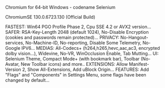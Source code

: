 




Chromium for 64-bit Windows - codename Selenium

ChromiumSE 130.0.6723.130 (Official Build)


FASTEST: Win64 PGO Profile Phase 2, Cpu SSE 4.2 or AVX2 version...
SAFER: RSA-Key-Length 2048 (default 1024), No-Disable Encryption (cookies and passwords remain protected)...
PRIVACY: No-Hangout-services, No-Machine-ID, No-reporting, Disable Some Telemetry, No-Google IPV6...
MEDIAS: All-Codecs+ (h264,h265,hevc,aac,ac3, encrypted dolby vision...), Widevine, No-VR, WinOcclusion Enable, Tab Mutting...
UI: Selenium Theme, Compact Mode+ (with bookmark bar), Toolbar (No-Avatar, New Toolbar icons) and more..
EXTENSIONS: Allow Manifest-Version 2, Show All-Extensions, Add uBlock Origin...
FEATURES: Add "Flags" and "Components" in Settings Menu, some flags have been changed by default...
